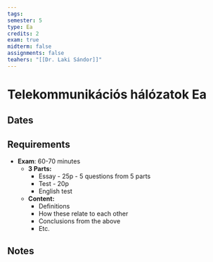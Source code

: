```yaml
---
tags: 
semester: 5
type: Ea
credits: 2
exam: true
midterm: false
assignments: false
teahers: "[[Dr. Laki Sándor]]"
---
```

# Telekommunikációs hálózatok Ea
## Dates
## Requirements
- **Exam**: 60-70 minutes
	- **3 Parts:**
		- Essay - 25p - 5 questions from 5 parts
		- Test - 20p
		- English test
	- **Content:**
		- Definitions
		- How these relate to each other
		- Conclusions from the above
		- Etc.
## Notes

